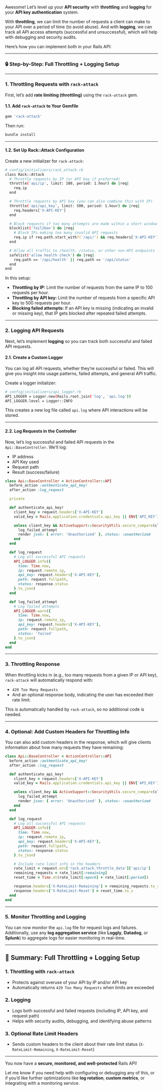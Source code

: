 Awesome! Let’s level up your **API security** with **throttling** and **logging** for your **API key authentication** system.

With **throttling**, we can limit the number of requests a client can make to your API over a period of time (to avoid abuse). And with **logging**, we can track all API access attempts (successful and unsuccessful), which will help with debugging and security audits.

Here’s how you can implement both in your Rails API:

---

### 🔒 **Step-by-Step: Full Throttling + Logging Setup**

---

### 1. **Throttling Requests with `rack-attack`**

First, let’s add **rate limiting (throttling)** using the `rack-attack` gem.

#### 1.1. **Add `rack-attack` to Your Gemfile**

```ruby
gem 'rack-attack'
```

Then run:

```bash
bundle install
```

---

#### 1.2. **Set Up Rack::Attack Configuration**

Create a new initializer for `rack-attack`:

```bash
# config/initializers/rack_attack.rb
class Rack::Attack
  # Throttle requests by IP (or API key if preferred)
  throttle('api/ip', limit: 100, period: 1.hour) do |req|
    req.ip
  end

  # Throttle requests by API key (you can also combine this with IP)
  throttle('api/api_key', limit: 500, period: 1.hour) do |req|
    req.headers['X-API-KEY']
  end

  # Block requests if too many attempts are made within a short window
  blocklist('fail2ban') do |req|
    # Block IPs making too many invalid API requests
    req.ip if req.path.start_with?('/api/') && req.headers['X-API-KEY'].nil?
  end

  # Allow all traffic to /health, /status, or other non-API endpoints
  safelist('allow health check') do |req|
    req.path == '/api/health' || req.path == '/api/status'
  end
end
```

In this setup:

- **Throttling by IP:** Limit the number of requests from the same IP to 100 requests per hour.
- **Throttling by API key:** Limit the number of requests from a specific API key to 500 requests per hour.
- **Blocking failed attempts:** If an API key is missing (indicating an invalid or missing key), that IP gets blocked after repeated failed attempts.

---

### 2. **Logging API Requests**

Next, let’s implement **logging** so you can track both successful and failed API requests.

#### 2.1. **Create a Custom Logger**

You can log all API requests, whether they’re successful or failed. This will give you insight into usage patterns, failed attempts, and general API traffic.

Create a logger initializer:

```bash
# config/initializers/api_logger.rb
API_LOGGER = Logger.new(Rails.root.join('log', 'api.log'))
API_LOGGER.level = Logger::INFO
```

This creates a new log file called `api.log` where API interactions will be stored.

---

#### 2.2. **Log Requests in the Controller**

Now, let’s log successful and failed API requests in the `Api::BaseController`. We’ll log:

- IP address
- API Key used
- Request path
- Result (success/failure)

```ruby
class Api::BaseController < ActionController::API
  before_action :authenticate_api_key!
  after_action :log_request

  private

  def authenticate_api_key!
    client_key = request.headers['X-API-KEY']
    valid_key = Rails.application.credentials.api_key || ENV['API_KEY']

    unless client_key && ActiveSupport::SecurityUtils.secure_compare(client_key, valid_key)
      log_failed_attempt
      render json: { error: 'Unauthorized' }, status: :unauthorized
    end
  end

  def log_request
    # Log all successful API requests
    API_LOGGER.info({
      time: Time.now,
      ip: request.remote_ip,
      api_key: request.headers['X-API-KEY'],
      path: request.fullpath,
      status: response.status
    }.to_json)
  end

  def log_failed_attempt
    # Log failed attempts
    API_LOGGER.warn({
      time: Time.now,
      ip: request.remote_ip,
      api_key: request.headers['X-API-KEY'],
      path: request.fullpath,
      status: 'failed'
    }.to_json)
  end
end
```

---

### 3. **Throttling Response**

When throttling kicks in (e.g., too many requests from a given IP or API key), `rack-attack` will automatically respond with:

- `429 Too Many Requests`
- And an optional response body, indicating the user has exceeded their rate limit.

This is automatically handled by `rack-attack`, so no additional code is needed.

---

### 4. **Optional: Add Custom Headers for Throttling Info**

You can also add custom headers in the response, which will give clients information about how many requests they have remaining:

```ruby
class Api::BaseController < ActionController::API
  before_action :authenticate_api_key!
  after_action :log_request

  def authenticate_api_key!
    client_key = request.headers['X-API-KEY']
    valid_key = Rails.application.credentials.api_key || ENV['API_KEY']

    unless client_key && ActiveSupport::SecurityUtils.secure_compare(client_key, valid_key)
      log_failed_attempt
      render json: { error: 'Unauthorized' }, status: :unauthorized
    end
  end

  def log_request
    # Log all successful API requests
    API_LOGGER.info({
      time: Time.now,
      ip: request.remote_ip,
      api_key: request.headers['X-API-KEY'],
      path: request.fullpath,
      status: response.status
    }.to_json)

    # Include rate limit info in the headers
    rate_limit = request.env['rack.attack.throttle_data']['api/ip']
    remaining_requests = rate_limit[:remaining]
    reset_time = Time.at(rate_limit[:epoch] + rate_limit[:period])

    response.headers['X-RateLimit-Remaining'] = remaining_requests.to_s
    response.headers['X-RateLimit-Reset'] = reset_time.to_s
  end
end
```

---

### 5. **Monitor Throttling and Logging**

You can now monitor the `api.log` file for request logs and failures. Additionally, use any **log aggregation service** (like **Loggly**, **Datadog**, or **Splunk**) to aggregate logs for easier monitoring in real-time.

---

## 📜 Summary: Full Throttling + Logging Setup

### 1. **Throttling with `rack-attack`**
- Protects against overuse of your API by IP and/or API key
- Automatically returns `429 Too Many Requests` when limits are exceeded

### 2. **Logging**
- Logs both successful and failed requests (including IP, API key, and request path)
- Helps with security audits, debugging, and identifying abuse patterns

### 3. **Optional Rate Limit Headers**
- Sends custom headers to the client about their rate limit status (`X-RateLimit-Remaining`, `X-RateLimit-Reset`)

---

You now have a **secure, monitored, and well-protected** Rails API!

Let me know if you need help with configuring or debugging any of this, or if you’d like further optimizations like **log rotation**, **custom metrics**, or integrating with a monitoring service.